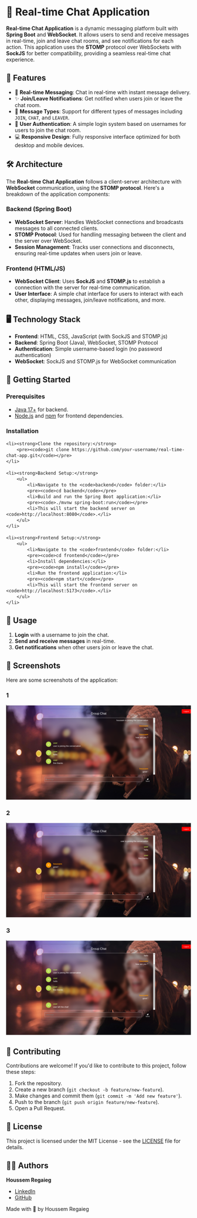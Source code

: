 <h1>🌟 Real-time Chat Application</h1>

<p>
    <strong>Real-time Chat Application</strong> is a dynamic messaging platform built with <strong>Spring Boot</strong> and <strong>WebSocket</strong>.  
    It allows users to send and receive messages in real-time, join and leave chat rooms, and see notifications for each action.  
    This application uses the <strong>STOMP</strong> protocol over WebSockets with <strong>SockJS</strong> for better compatibility, providing a seamless real-time chat experience.
</p>

<h2>🌟 Features</h2>

<ul>
    <li>📱 <strong>Real-time Messaging</strong>: Chat in real-time with instant message delivery.</li>
    <li>✨ <strong>Join/Leave Notifications</strong>: Get notified when users join or leave the chat room.</li>
    <li>💬 <strong>Message Types</strong>: Support for different types of messages including <code>JOIN</code>, <code>CHAT</code>, and <code>LEAVER</code>.</li>
    <li>🔐 <strong>User Authentication</strong>: A simple login system based on usernames for users to join the chat room.</li>
    <li>💻 <strong>Responsive Design</strong>: Fully responsive interface optimized for both desktop and mobile devices.</li>
</ul>

<h2>🛠️ Architecture</h2>
<p>The <strong>Real-time Chat Application</strong> follows a client-server architecture with <strong>WebSocket</strong> communication, using the <strong>STOMP protocol</strong>. Here's a breakdown of the application components:</p>

<h3>Backend (Spring Boot)</h3>
<ul>
    <li><strong>WebSocket Server</strong>: Handles WebSocket connections and broadcasts messages to all connected clients.</li>
    <li><strong>STOMP Protocol</strong>: Used for handling messaging between the client and the server over WebSocket.</li>
    <li><strong>Session Management</strong>: Tracks user connections and disconnects, ensuring real-time updates when users join or leave.</li>
</ul>

<h3>Frontend (HTML/JS)</h3>
<ul>
    <li><strong>WebSocket Client</strong>: Uses <strong>SockJS</strong> and <strong>STOMP.js</strong> to establish a connection with the server for real-time communication.</li>
    <li><strong>User Interface</strong>: A simple chat interface for users to interact with each other, displaying messages, join/leave notifications, and more.</li>
</ul>

<h2>🖥️ Technology Stack</h2>
<ul>
    <li><strong>Frontend</strong>: HTML, CSS, JavaScript (with SockJS and STOMP.js)</li>
    <li><strong>Backend</strong>: Spring Boot (Java), WebSocket, STOMP Protocol</li>
    <li><strong>Authentication</strong>: Simple username-based login (no password authentication)</li>
    <li><strong>WebSocket</strong>: SockJS and STOMP.js for WebSocket communication</li>
</ul>

<h2>🚀 Getting Started</h2>

<h3>Prerequisites</h3>
<ul>
    <li><a href="https://www.oracle.com/java/technologies/javase-jdk17-downloads.html" target="_blank">Java 17+</a> for backend.</li>
    <li><a href="https://nodejs.org/" target="_blank">Node.js</a> and <a href="https://www.npmjs.com/" target="_blank">npm</a> for frontend dependencies.</li>
</ul>

<h3>Installation</h3>

    <li><strong>Clone the repository:</strong>
        <pre><code>git clone https://github.com/your-username/real-time-chat-app.git</code></pre>
    </li>

    <li><strong>Backend Setup:</strong>
        <ul>
            <li>Navigate to the <code>backend</code> folder:</li>
            <pre><code>cd backend</code></pre>
            <li>Build and run the Spring Boot application:</li>
            <pre><code>./mvnw spring-boot:run</code></pre>
            <li>This will start the backend server on <code>http://localhost:8080</code>.</li>
        </ul>
    </li>

    <li><strong>Frontend Setup:</strong>
        <ul>
            <li>Navigate to the <code>frontend</code> folder:</li>
            <pre><code>cd frontend</code></pre>
            <li>Install dependencies:</li>
            <pre><code>npm install</code></pre>
            <li>Run the frontend application:</li>
            <pre><code>npm start</code></pre>
            <li>This will start the frontend server on <code>http://localhost:5173</code>.</li>
        </ul>
    </li>


<h2>🎯 Usage</h2>
<ol>
    <li><strong>Login</strong> with a username to join the chat.</li>
    <li><strong>Send and receive messages</strong> in real-time.</li>
    <li><strong>Get notifications</strong> when other users join or leave the chat.</li>
</ol>

<h2>📸 Screenshots</h2>
<p>Here are some screenshots of the application:</p>

<div class="screenshot">
    <h3>1</h3>
    <img src="1.png" alt="Login Screen">
</div>

<div class="screenshot">
    <h3>2</h3>
    <img src="2.png" alt="Chat Room">
</div>

<div class="screenshot">
    <h3>3</h3>
    <img src="3.png" alt="User Notification">
</div>

<h2>🤝 Contributing</h2>
<p>Contributions are welcome! If you'd like to contribute to this project, follow these steps:</p>
<ol>
    <li>Fork the repository.</li>
    <li>Create a new branch (<code>git checkout -b feature/new-feature</code>).</li>
    <li>Make changes and commit them (<code>git commit -m 'Add new feature'</code>).</li>
    <li>Push to the branch (<code>git push origin feature/new-feature</code>).</li>
    <li>Open a Pull Request.</li>
</ol>

<h2>📄 License</h2>
<p>This project is licensed under the MIT License - see the <a href="LICENSE">LICENSE</a> file for details.</p>

<h2>👨‍💻 Authors</h2>
<p><strong>Houssem Regaieg</strong></p>
<ul>
    <li><a href="https://www.linkedin.com/in/houssem-regaieg-589526258/">LinkedIn</a></li>
    <li><a href="https://github.com/HoussemRg">GitHub</a></li>
</ul>

<div class="footer">
    <p>Made with 💚 by Houssem Regaieg</p>
</div>
